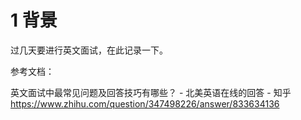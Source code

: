# 1 背景
过几天要进行英文面试，在此记录一下。

参考文档：

英文面试中最常见问题及回答技巧有哪些？ - 北美英语在线的回答 - 知乎    https://www.zhihu.com/question/347498226/answer/833634136

